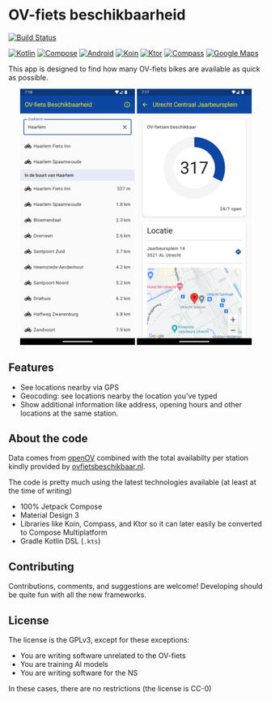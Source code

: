 # OV-fiets beschikbaarheid
[![Build Status](https://github.com/cristan/OvFietsBeschikbaarheidApp/actions/workflows/android_ci.yml/badge.svg)](https://github.com/cristan/OvFietsBeschikbaarheidApp/actions/workflows/android_ci.yml)

[![Kotlin](https://img.shields.io/badge/Kotlin-%20-blue?logo=kotlin)](http://kotlinlang.org)
[![Compose](https://img.shields.io/badge/Compose-%20-blue?logo=android)](https://developer.android.com/compose)
[![Android](https://img.shields.io/badge/Platform-Android-green)](https://developer.android.com/)
[![Koin](https://img.shields.io/badge/Koin-%20-orange?logo=koin)](https://github.com/InsertKoinIO/koin)
[![Ktor](https://img.shields.io/badge/Ktor-%20-blue?logo=kotlin)](https://ktor.io/)
[![Compass](https://img.shields.io/badge/Compass-%20-F5F5F5)](https://github.com/jordond/compass/)
[![Google Maps](https://img.shields.io/badge/Google%20Maps-%20-blue?logo=google-maps)](https://github.com/googlemaps/android-maps-compose)

This app is designed to find how many OV-fiets bikes are available as quick as possible.

<div align="center">
<img src="./screenshots/screenshot1.png" alt="Screenshot 1" width="45%"> <img src="./screenshots/screenshot2.png" alt="Screenshot 2" width="45%">
</div>

## Features
* See locations nearby via GPS
* Geocoding: see locations nearby the location you've typed
* Show additional information like address, opening hours and other locations at the same station.

## About the code
Data comes from [openOV](https://openov.nl) combined with the total availabilty per station kindly provided by [ovfietsbeschikbaar.nl](https://ovfietsbeschikbaar.nl/).

The code is pretty much using the latest technologies available (at least at the time of writing)
* 100% Jetpack Compose
* Material Design 3
* Libraries like Koin, Compass, and Ktor so it can later easily be converted to Compose Multiplatform
* Gradle Kotlin DSL (`.kts`)

## Contributing
Contributions, comments, and suggestions are welcome! Developing should be quite fun with all the new frameworks.

## License
The license is the GPLv3, except for these exceptions:
* You are writing software unrelated to the OV-fiets
* You are training AI models
* You are writing software for the NS

In these cases, there are no restrictions (the license is CC-0)
